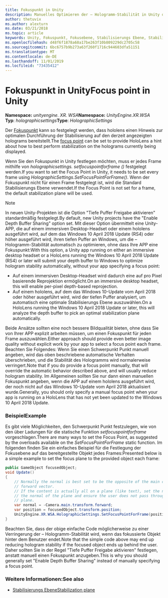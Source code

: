 ```yaml
---
title: Fokuspunkt in Unity
description: Manuelles Optimieren der – Hologramm-Stabilität in Unity durch Festlegen des Fokus Punkts
author: thetuvix
ms.author: alexturn
ms.date: 03/21/2018
ms.topic: article
keywords: Unity, Fokuspunkt, Fokusebene, Stabilisierungs Ebene, Stabilisierungs Punkt, neuprojektion, LSR, tiefen Puffer
ms.openlocfilehash: d48f6f1878a68a17be263f10b809229dc2705c58
ms.sourcegitcommit: 6bc6757b9b273a63f260f1716c944603dfa51151
ms.translationtype: MT
ms.contentlocale: de-DE
ms.lasthandoff: 11/01/2019
ms.locfileid: "73435412"
---
```

# <a name="focus-point-in-unity"></a><span data-ttu-id="f2264-104">Fokuspunkt in Unity</span><span class="sxs-lookup"><span data-stu-id="f2264-104">Focus point in Unity</span></span>

<span data-ttu-id="f2264-105">**Namespace:** *unityengine. XR. WSA*</span><span class="sxs-lookup"><span data-stu-id="f2264-105">**Namespace:** *UnityEngine.XR.WSA*</span></span><br>
<span data-ttu-id="f2264-106">**Typ**: *holographicsettings*</span><span class="sxs-lookup"><span data-stu-id="f2264-106">**Type**: *HolographicSettings*</span></span>

<span data-ttu-id="f2264-107">Der [Fokuspunkt](hologram-stability.md#reprojection) kann so festgelegt werden, dass hololens einen Hinweis zur optimalen Durchführung der Stabilisierung auf den derzeit angezeigten holograms bereitstellt.</span><span class="sxs-lookup"><span data-stu-id="f2264-107">The [focus point](hologram-stability.md#reprojection) can be set to provide HoloLens a hint about how to best perform stabilization on the holograms currently being displayed.</span></span>

<span data-ttu-id="f2264-108">Wenn Sie den Fokuspunkt in Unity festlegen möchten, muss er jedes Frame mithilfe von *holographicsettings. setfocuspointforframe ()* festgelegt werden.</span><span class="sxs-lookup"><span data-stu-id="f2264-108">If you want to set the Focus Point in Unity, it needs to be set every frame using *HolographicSettings.SetFocusPointForFrame()*.</span></span> <span data-ttu-id="f2264-109">Wenn der Fokuspunkt nicht für einen Frame festgelegt ist, wird die Standard Stabilisierungs Ebene verwendet.</span><span class="sxs-lookup"><span data-stu-id="f2264-109">If the Focus Point is not set for a frame, the default stabilization plane will be used.</span></span>

> [!NOTE]
> <span data-ttu-id="f2264-110">In neuen Unity-Projekten ist die Option "Tiefe Puffer Freigabe aktivieren" standardmäßig festgelegt.</span><span class="sxs-lookup"><span data-stu-id="f2264-110">By default, new Unity projects have the "Enable Depth Buffer Sharing" option set.</span></span>  <span data-ttu-id="f2264-111">Mit dieser Option übermittelt eine Unity-APP, die auf einem immersiven Desktop-Headset oder einem hololens ausgeführt wird, auf dem das Windows 10 April 2018 Update (RS4) oder höher ausgeführt wird, ihren tiefen Puffer an Windows, um die – Hologramm-Stabilität automatisch zu optimieren, ohne dass Ihre APP eine Fokuspunkt:</span><span class="sxs-lookup"><span data-stu-id="f2264-111">With this option, a Unity app running on either an immersive desktop headset or a HoloLens running the Windows 10 April 2018 Update (RS4) or later will submit your depth buffer to Windows to optimize hologram stability automatically, without your app specifying a focus point:</span></span>
> * <span data-ttu-id="f2264-112">Auf einem immersiven Desktop-Headset wird dadurch eine auf pro Pixel basierende Reprojektion ermöglicht.</span><span class="sxs-lookup"><span data-stu-id="f2264-112">On an immersive desktop headset, this will enable per-pixel depth-based reprojection.</span></span>
> * <span data-ttu-id="f2264-113">Auf einem hololens, auf dem das Windows 10-Update vom April 2018 oder höher ausgeführt wird, wird der tiefen Puffer analysiert, um automatisch eine optimale Stabilisierungs Ebene auszuwählen.</span><span class="sxs-lookup"><span data-stu-id="f2264-113">On a HoloLens running the Windows 10 April 2018 Update or later, this will analyze the depth buffer to pick an optimal stabilization plane automatically.</span></span>
>
> <span data-ttu-id="f2264-114">Beide Ansätze sollten eine noch bessere Bildqualität bieten, ohne dass Sie von Ihrer APP explizit arbeiten müssen, um einen Fokuspunkt für jeden Frame auszuwählen.</span><span class="sxs-lookup"><span data-stu-id="f2264-114">Either approach should provide even better image quality without explicit work by your app to select a focus point each frame.</span></span>  <span data-ttu-id="f2264-115">Beachten Sie Folgendes: Wenn Sie einen Schwerpunkt Punkt manuell angeben, wird das oben beschriebene automatische Verhalten überschrieben, und die Stabilität des Hologramms wird normalerweise verringert.</span><span class="sxs-lookup"><span data-stu-id="f2264-115">Note that if you do provide a focus point manually, that will override the automatic behavior described above, and will usually reduce hologram stability.</span></span>  <span data-ttu-id="f2264-116">Im Allgemeinen sollten Sie nur dann einen manuellen Fokuspunkt angeben, wenn die APP auf einem hololens ausgeführt wird, der noch nicht auf das Windows 10-Update vom April 2018 aktualisiert wurde.</span><span class="sxs-lookup"><span data-stu-id="f2264-116">Generally, you should only specify a manual focus point when your app is running on a HoloLens that has not yet been updated to the Windows 10 April 2018 Update.</span></span>

### <a name="example"></a><span data-ttu-id="f2264-117">Beispiel</span><span class="sxs-lookup"><span data-stu-id="f2264-117">Example</span></span>

<span data-ttu-id="f2264-118">Es gibt viele Möglichkeiten, den Schwerpunkt Punkt festzulegen, wie von den über Ladungen für die statische Funktion *setfocuspointforframe* vorgeschlagen.</span><span class="sxs-lookup"><span data-stu-id="f2264-118">There are many ways to set the Focus Point, as suggested by the overloads available on the *SetFocusPointForFrame* static function.</span></span> <span data-ttu-id="f2264-119">Im folgenden finden Sie ein einfaches Beispiel für die Festlegung der Fokusebene auf das bereitgestellte Objekt jedes Frames:</span><span class="sxs-lookup"><span data-stu-id="f2264-119">Presented below is a simple example to set the focus plane to the provided object each frame:</span></span>

```cs
public GameObject focusedObject;
void Update()
{
    // Normally the normal is best set to be the opposite of the main camera's 
    // forward vector.
    // If the content is actually all on a plane (like text), set the normal to 
    // the normal of the plane and ensure the user does not pass through the 
    // plane.
    var normal = -Camera.main.transform.forward;     
    var position = focusedObject.transform.position;
    UnityEngine.XR.WSA.HolographicSettings.SetFocusPointForFrame(position, normal);
}
```

<span data-ttu-id="f2264-120">Beachten Sie, dass der obige einfache Code möglicherweise zu einer Verringerung der – Hologramm-Stabilität wird, wenn das fokussierte Objekt hinter dem Benutzer endet.</span><span class="sxs-lookup"><span data-stu-id="f2264-120">Note that the simple code above may end up reducing hologram stability if the focused object ends up behind the user.</span></span>  <span data-ttu-id="f2264-121">Daher sollten Sie in der Regel "Tiefe Puffer Freigabe aktivieren" festlegen, anstatt manuell einen Fokuspunkt anzugeben.</span><span class="sxs-lookup"><span data-stu-id="f2264-121">This is why you should generally set "Enable Depth Buffer Sharing" instead of manually specifying a focus point.</span></span>

### <a name="see-also"></a><span data-ttu-id="f2264-122">Weitere Informationen:</span><span class="sxs-lookup"><span data-stu-id="f2264-122">See also</span></span>
* [<span data-ttu-id="f2264-123">Stabilisierungs Ebene</span><span class="sxs-lookup"><span data-stu-id="f2264-123">Stabilization plane</span></span>](hologram-stability.md#reprojection)
